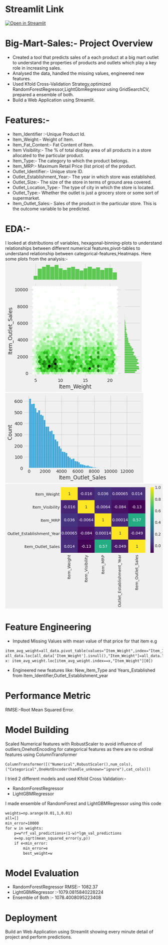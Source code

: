 # Streamlit Link
[![Open in Streamlit](https://static.streamlit.io/badges/streamlit_badge_black_white.svg)](https://share.streamlit.io/rohans6/big-mart-sales/main/Main.py)
# Big-Mart-Sales:- Project Overview
* Created a tool that predicts sales of a each  product at a big mart outlet to understand the properties of products and outlets which play a key role in increasing sales.
* Analysed the data, handled the missing values, engineered new features.
* Used Kfold Cross-Validation Strategy,optimized RandomForestRegressor,LightGbmRegressor using GridSearchCV, prepared a ensemble of both.
* Build a Web Application using Streamlit.
# Features:-
* Item_Identifier :-Unique Product Id.
* Item_Weight:- Weight of Item.
* Item_Fat_Content:- Fat Content of Item.
* Item Visibility:- The % of total display area of all products in a store allocated to the particular product.
* Item_Type:-	The category to which the product belongs.
* Item_MRP:-	Maximum Retail Price (list price) of the product.
* Outlet_Identifier:-	Unique store ID.
* Outlet_Establishment_Year:-	The year in which store was established.
* Outlet_Size:-	The size of the store in terms of ground area covered.
* Outlet_Location_Type:-	The type of city in which the store is located.
* Outlet_Type:-	Whether the outlet is just a grocery store or some sort of supermarket.
* Item_Outlet_Sales:-	Sales of the product in the particular store. This is the outcome variable to be predicted.

# EDA:-
I looked at distributions of variables, hexagonal-binning-plots to understand relationships between different numerical features,pivot-tables to understand relationship between
categorical-features,Heatmaps.
Here some plots from the analysis:-
![hexagonal-binning](Scatterplot.png)
![Target-Distribution](Item_Outlet_Sales.png)
![HeatMap](HeatMap.png)

# Feature Engineering
* Imputed Missing Values with mean value of that price for that item
e.g 
```
item_avg_weight=all_data.pivot_table(values="Item_Weight",index="Item_Identifier")
all_data.loc[all_data['Item_Weight'].isnull(),"Item_Weight"]=all_data.loc[all_data['Item_Weight'].isnull(),"Item_Identifier"].apply(lambda x: item_avg_weight.loc[item_avg_weight.index==x,"Item_Weight"][0])
```
* Engineered new features like: New_Item_Type and Years_Established from Item_Identifier,Outlet_Establishment_year
# Performance Metric
RMSE:-Root Mean Squared Error.
# Model Building
Scaled Numerical features with RobustScaler to avoid influence of outliers,OnehotEncoding for categorical features as there are no ordinal features  using ColumnTransformer
```
ColumnTransformer([("Numerical",RobustScaler(),num_cols),("Categorical",OneHotEncoder(handle_unknown="ignore"),cat_cols)])
```
  
I tried 2 different models and used Kfold Cross Validation:-
* RandomForestRegressor
* LightGBMRegressor


I made ensemble of RandomForest and LightGBMRegressor using this code

```
weights=np.arange(0.01,1,0.01)
all=[]
min_error=10000
for w in weights:
    p=w*rf_val_predictions+(1-w)*lgm_val_predictions
    e=np.sqrt(mean_squared_error(y,p))
    if e<min_error:
        min_error=e
        best_weight=w 
```
# Model Evaluation
* RandomForestRegressor RMSE:- 1082.37
* LightGBMRegressor :-1079.0815840228224
* Ensemble of Both :- 1078.4008095223408

# Deployment
Build an Web Application using Streamlit showing every minute detail of project and perform predictions.





